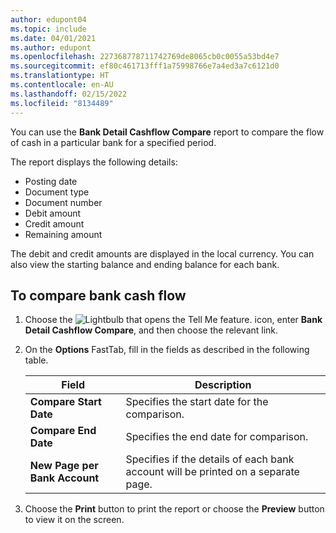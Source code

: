 ```yaml
---
author: edupont04
ms.topic: include
ms.date: 04/01/2021
ms.author: edupont
ms.openlocfilehash: 227368778711742769de8065cb0c0055a53bd4e7
ms.sourcegitcommit: ef80c461713fff1a75998766e7a4ed3a7c6121d0
ms.translationtype: HT
ms.contentlocale: en-AU
ms.lasthandoff: 02/15/2022
ms.locfileid: "8134489"
---
```

You can use the **Bank Detail Cashflow Compare** report to compare the flow of cash in a particular bank for a specified period.  

 The report displays the following details:  

-   Posting date  
-   Document type  
-   Document number  
-   Debit amount  
-   Credit amount  
-   Remaining amount  

The debit and credit amounts are displayed in the local currency. You can also view the starting balance and ending balance for each bank.  

## <a name="to-compare-bank-cash-flow"></a><a name="to-compare-bank-cash-flow"></a>To compare bank cash flow

1.  Choose the ![Lightbulb that opens the Tell Me feature.](../../../media/ui-search/search_small.png "Tell me what you want to do") icon, enter **Bank Detail Cashflow Compare**, and then choose the relevant link.  
2.  On the **Options** FastTab, fill in the fields as described in the following table.  

    |Field|Description|  
    |---------------------------------|---------------------------------------|  
    |**Compare Start Date**|Specifies the start date for the comparison.|  
    |**Compare End Date**|Specifies the end date for comparison.|  
    |**New Page per Bank Account**|Specifies if the details of each bank account will be printed on a separate page.|  

3.  Choose the **Print** button to print the report or choose the **Preview** button to view it on the screen. 
